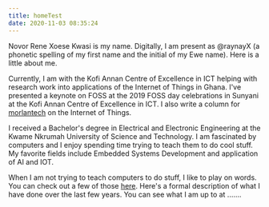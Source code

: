 ```yaml
---
title: homeTest
date: 2020-11-03 08:35:24
---
```

Novor Rene Xoese Kwasi is my name.
Digitally, I am present as @raynayX (a phonetic spelling of my first name and the initial of my Ewe name).
Here is a little about me.

Currently, I am with the Kofi Annan Centre of Excellence in ICT helping with research work into applications of the Internet of Things in Ghana. I've presented a keynote on FOSS at the 2019 FOSS day celebrations in Sunyani at the Kofi Annan Centre of Excellence in ICT.
I also write a column for [morlantech](https://morlantech.com) on the Internet of Things. 

I received a Bachelor's degree in Electrical and Electronic Engineering at the Kwame Nkrumah University of Science and Technology. I am fascinated by computers and I enjoy spending time trying to teach them to do cool stuff. My favorite fields include Embedded Systems Development and application of AI and IOT.

When I am not trying to teach computers to do stuff, I like to play on words. You can check out a few of those [here](/categories/Reflections-of-a-Lost-Sojourner).
Here's a formal description of what I have done over the last few years.
You can see what I am up to at .......